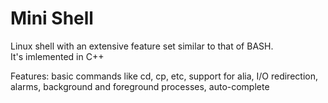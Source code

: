 # Mini Shell

Linux shell with an extensive feature set similar to that of BASH. <br>
It's imlemented in C++<br>

Features: basic commands like cd, cp, etc, support for alia, I/O redirection, alarms, background and foreground processes, auto-complete
